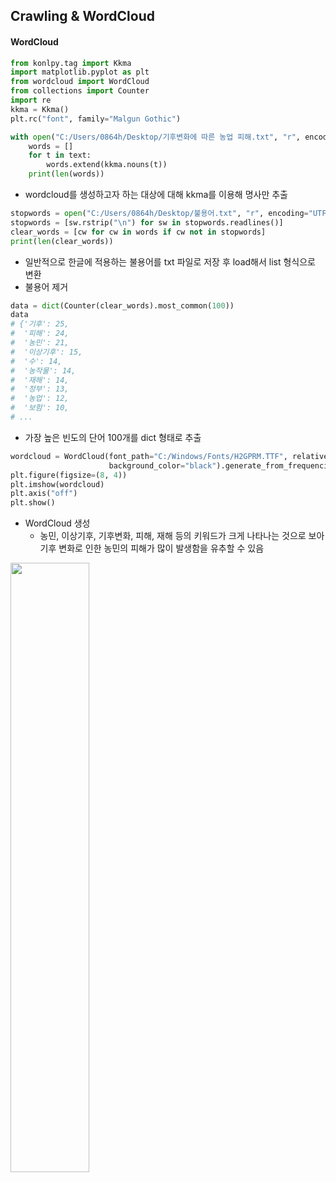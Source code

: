 ## Crawling & WordCloud

#### WordCloud

```python
from konlpy.tag import Kkma
import matplotlib.pyplot as plt
from wordcloud import WordCloud
from collections import Counter
import re
kkma = Kkma()
plt.rc("font", family="Malgun Gothic")
```

```python
with open("C:/Users/0864h/Desktop/기후변화에 따른 농업 피해.txt", "r", encoding="UTF-8") as text:
    words = []
    for t in text:
        words.extend(kkma.nouns(t))
    print(len(words))
```

- wordcloud를 생성하고자 하는 대상에 대해 kkma를 이용해 명사만 추출

```python
stopwords = open("C:/Users/0864h/Desktop/불용어.txt", "r", encoding="UTF-8")
stopwords = [sw.rstrip("\n") for sw in stopwords.readlines()]
clear_words = [cw for cw in words if cw not in stopwords]
print(len(clear_words))
```

- 일반적으로 한글에 적용하는 불용어를 txt 파일로 저장 후 load해서 list 형식으로 변환
- 불용어 제거

```python
data = dict(Counter(clear_words).most_common(100))
data
# {'기후': 25,
#  '피해': 24,
#  '농민': 21,
#  '이상기후': 15,
#  '수': 14,
#  '농작물': 14,
#  '재해': 14,
#  '정부': 13,
#  '농업': 12,
#  '보험': 10,
# ...
```

- 가장 높은 빈도의 단어 100개를 dict 형태로 추출 

```python
wordcloud = WordCloud(font_path="C:/Windows/Fonts/H2GPRM.TTF", relative_scaling=0.2, 
                      background_color="black").generate_from_frequencies(data)
plt.figure(figsize=(8, 4))
plt.imshow(wordcloud)
plt.axis("off")
plt.show()
```

- WordCloud 생성
  - 농민, 이상기후, 기후변화, 피해, 재해 등의 키워드가 크게 나타나는 것으로 보아 기후 변화로 인한 농민의 피해가 많이 발생함을 유추할 수 있음 

<img src="https://user-images.githubusercontent.com/58063806/125962578-7fb6cf4e-ac86-4f45-9c8f-2af53d513a9d.png" width=50% />